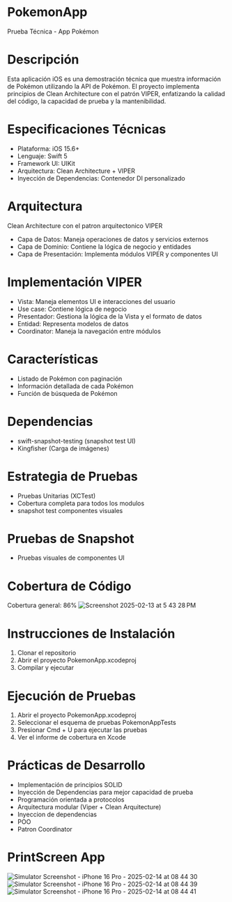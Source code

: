 # PokemonApp

Prueba Técnica - App Pokémon

# Descripción
Esta aplicación iOS es una demostración técnica que muestra información de Pokémon utilizando la API de Pokémon.
El proyecto implementa principios de Clean Architecture con el patrón VIPER, enfatizando la calidad del código, la capacidad de prueba y la mantenibilidad.

# Especificaciones Técnicas

- Plataforma: iOS 15.6+
- Lenguaje: Swift 5
- Framework UI: UIKit
- Arquitectura: Clean Architecture + VIPER
- Inyección de Dependencias: Contenedor DI personalizado

# Arquitectura

Clean Architecture con el patron arquitectonico VIPER

- Capa de Datos: Maneja operaciones de datos y servicios externos
- Capa de Dominio: Contiene la lógica de negocio y entidades
- Capa de Presentación: Implementa módulos VIPER y componentes UI

# Implementación VIPER

- Vista: Maneja elementos UI e interacciones del usuario
- Use case: Contiene lógica de negocio
- Presentador: Gestiona la lógica de la Vista y el formato de datos
- Entidad: Representa modelos de datos
- Coordinator: Maneja la navegación entre módulos

# Características

- Listado de Pokémon con paginación
- Información detallada de cada Pokémon
- Función de búsqueda de Pokémon

# Dependencias

- swift-snapshot-testing (snapshot test UI)
- Kingfisher (Carga de imágenes)

# Estrategia de Pruebas

- Pruebas Unitarias (XCTest)
- Cobertura completa para todos los modulos 
- snapshot test componentes visuales
  
# Pruebas de Snapshot

- Pruebas visuales de componentes UI

# Cobertura de Código
  
  Cobertura general: 86%
  ![Screenshot 2025-02-13 at 5 43 28 PM](https://github.com/user-attachments/assets/82ab463c-07d3-4c06-9223-671ee6321537)

# Instrucciones de Instalación

1. Clonar el repositorio
2. Abrir el proyecto PokemonApp.xcodeproj
3. Compilar y ejecutar

# Ejecución de Pruebas

1. Abrir el proyecto PokemonApp.xcodeproj
2. Seleccionar el esquema de pruebas PokemonAppTests
3. Presionar Cmd + U para ejecutar las pruebas
4. Ver el informe de cobertura en Xcode

# Prácticas de Desarrollo

- Implementación de principios SOLID
- Inyección de Dependencias para mejor capacidad de prueba
- Programación orientada a protocolos
- Arquitectura modular (Viper + Clean Arquitecture)
- Inyeccion de dependencias
- POO
- Patron Coordinator

# PrintScreen App

![Simulator Screenshot - iPhone 16 Pro - 2025-02-14 at 08 44 30](https://github.com/user-attachments/assets/abe2cf71-2772-4488-b8f6-ec346c4b0fed)
![Simulator Screenshot - iPhone 16 Pro - 2025-02-14 at 08 44 39](https://github.com/user-attachments/assets/a70c64b2-67f4-4735-860f-7bf14b2e4f6b)
![Simulator Screenshot - iPhone 16 Pro - 2025-02-14 at 08 44 41](https://github.com/user-attachments/assets/0bf34774-4225-488d-90b3-f0dbf458117d)

